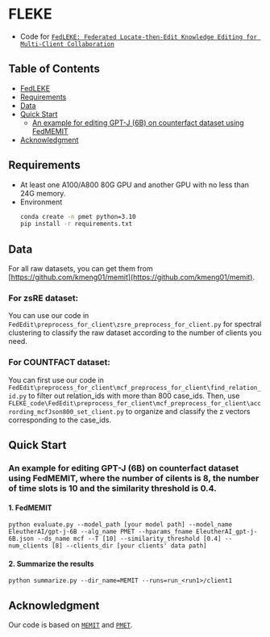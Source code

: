 # FLEKE
- Code for [``FedLEKE: Federated Locate-then-Edit Knowledge Editing for Multi-Client Collaboration``](https://arxiv.org网址到时放到这里)
## Table of Contents
- [FedLEKE](#FedLEKE)
- [Requirements](#Requirements)
- [Data](#Data)
- [Quick Start](#Quick-Start)
  - [An example for editing GPT-J (6B) on counterfact dataset using FedMEMIT](#An-example-for-editing-GPT-J-6B-on-counterfact-dataset-using-FedMEMIT)
- [Acknowledgment](#Acknowledgment)
## Requirements
- At least one A100/A800 80G GPU and another GPU with no less than 24G memory.
- Environment
    ``` bash
    conda create -n pmet python=3.10
    pip install -r requirements.txt
    ```
## Data

For all raw datasets, you can get them from [https://github.com/kmeng01/memit](https://github.com/kmeng01/memit).

### For zsRE dataset:
You can use our code in `FedEdit\preprocess_for_client\zsre_preprocess_for_client.py` for spectral clustering to classify the raw dataset according to the number of clients you need.

### For COUNTFACT dataset:
You can first use our code in `FedEdit\preprocess_for_client\mcf_preprocess_for_client\find_relation_id.py` to filter out relation_ids with more than 800 case_ids. Then, use `FLEKE_code\FedEdit\preprocess_for_client\mcf_preprocess_for_client\accrording_mcfJson800_set_client.py` to organize and classify the z vectors corresponding to the case_ids.
## Quick Start
### An example for editing GPT-J (6B) on counterfact dataset using FedMEMIT, where the number of cilents is 8, the number of time slots is 10 and the similarity threshold is 0.4.
#### 1. FedMEMIT
 
    python evaluate.py --model_path [your model path] --model_name EleutherAI/gpt-j-6B --alg_name PMET --hparams_fname EleutherAI_gpt-j-6B.json --ds_name mcf --T [10] --similarity_threshold [0.4] --num_clients [8] --clients_dir [your clients' data path]


 
#### 2. Summarize the results

    python summarize.py --dir_name=MEMIT --runs=run_<run1>/client1

## Acknowledgment
Our code is based on  [``MEMIT``](https://github.com/kmeng01/memit.git) and [``PMET``](https://github.com/xpq-tech/PMET).
